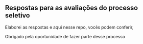 ## Respostas para as avaliações do processo seletivo

Elaborei as respostas e aqui nesse repo, vocês podem conferir,

Obrigado pela oportunidade de fazer parte desse processo